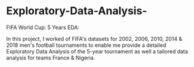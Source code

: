 # Exploratory-Data-Analysis-
FIFA World Cup: 5 Years EDA:

In this project, I worked of FIFA's datasets for 2002, 2006, 2010, 2014 & 2018 men's football tournaments to enable me provide a detailed Exploratory Data Analysis of the 5-year tournament as well a tailored data analysis for teams France & Nigeria. 
 
